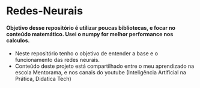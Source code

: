 # Redes-Neurais

#### Objetivo desse repositório é utilizar poucas bibliotecas, e focar no conteúdo matemático. Usei o numpy for melhor performance nos calculos.

- Neste repositório tenho o objetivo de entender a base e o funcionamento das redes neurais.
- Conteúdo deste projeto está compartilhado entre o meu aprendizado na escola Mentorama, e nos canais do youtube (Inteligência Artificial na Prática, Didatica Tech)
